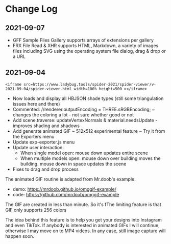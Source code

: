 # Change Log

## 2021-09-07


* GFF Sample Files Gallery supports arrays of extensions per gallery
* FRX File Read & XHR supports HTML, Markdown, a variety of images files including SVG using the operating system file dialog, drag & drop or a URL


## 2021-09-04

	<iframe src=https://www.ladybug.tools/spider-2021/spider-viewer/v-2021-09-04/spider-viewer.html width=100% height=500 ></iframe>

* Now loads and display all HBJSON shade types (still some triangulation issues here and there)
* Commented: //renderer.outputEncoding = THREE.sRGBEncoding; ~ changes the coloring a lot - not sure whether good or not
* Add scene.traverse: updateVertexNormals & material.needsUpdate - improves shading and shadows
* Add generate animated GIF ~ 512x512 experimental feature ~ Try it from the Exporters menu
* Update exp-exporter.js menu
* Update user interaction:
	* When single model open: mouse down updates entire scene
	* When multiple models open: mouse down over building moves the building. mouse down in space updates the scene
* Fixes to drag and drop process

The animated GIF routine is adapted from Mr.doob's example.

* demo:  https://mrdoob.github.io/omggif-example/
* code: https://github.com/mrdoob/omggif-example

The GIF are created in less than minute. So it's fThe limiting feature is that GIF only supports 256 colors

The idea behind this feature is to help you get your designs into Instagram and even TikTok. If anybody is interested in animated GIFs I will continue, otherwise I may move on to MP4 videos. In any case, still image capture will happen soon.

